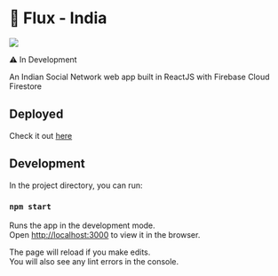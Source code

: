 # 🌱 Flux - India

<a href="https://flux-india.web.app/" alt="build passing"><img src="https://img.shields.io/badge/build-passing-brightgreen" /></a>

⚠ In Development

An Indian Social Network web app built in ReactJS with Firebase Cloud Firestore

## Deployed 

Check it out [here](https://flux-india.web.app/)

## Development

In the project directory, you can run:

### `npm start`

Runs the app in the development mode.\
Open [http://localhost:3000](http://localhost:3000) to view it in the browser.

The page will reload if you make edits.\
You will also see any lint errors in the console.
